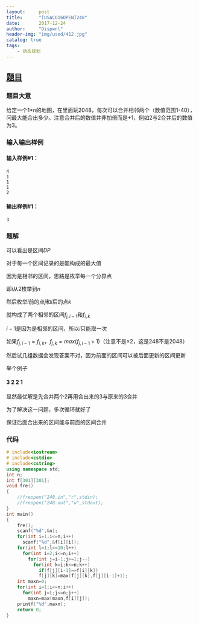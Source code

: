```yaml
---
layout:     post
title:      "[USACO16OPEN]248"
date:       2017-12-24
author:     "Dispwnl"
header-img: "img/used/412.jpg"
catalog: true
tags:
    - 动态规划
---
```

## [题目](https://www.luogu.org/problemnew/show/P3146)
### 题目大意
给定一个1*n的地图，在里面玩2048，每次可以合并相邻两个（数值范围1-40），问最大能合出多少。注意合并后的数值并非加倍而是+1，例如2与2合并后的数值为3。

### 输入输出样例
#### 输入样例#1： 
```
4
1
1
1
2
```
#### 输出样例#1： 
```
3
```
### 题解
可以看出是区间$DP$

对于每一个区间记录的是能构成的最大值

因为是相邻的区间，思路是枚举每一个分界点

即$i$从$2$枚举到$n$

然后枚举$i$前的点$j$和$i$后的点$k$

就构成了两个相邻的区间$f_{j,i-1}$和$f_{i,k}$

$i-1$是因为是相邻的区间，所以$i$只能取一次

如果$f_{j,i-1}=f_{i,k}$，$f_{j,k}=max(f_{j,i-1}+1)$（注意不是$\times 2$，这是$248$不是$2048$）

然后试几组数据会发现答案不对，因为前面的区间可以被后面更新的区间更新

举个例子

#### $3\;2\;2\;1$

显然最优解是先合并两个$2​$再用合出来的$3​$与原来的$3​$合并

为了解决这一问题，多次循环就好了

保证后面合出来的区间能与前面的区间合并

### 代码

```c++
# include<iostream>
# include<cstdio>
# include<cstring>
using namespace std;
int n;
int f[301][301];
void fre()
{
    //freopen("248.in","r",stdin);
    //freopen("248.out","w",stdout);
}
int main()
{
    fre();
    scanf("%d",&n);
    for(int i=1;i<=n;i++)
      scanf("%d",&f[i][i]);
    for(int l=1;l<=10;l++)
      for(int i=2;i<=n;i++)
        for(int j=i-1;j>=1;j--)
          for(int k=i;k<=n;k++)
            if(f[j][i-1]==f[i][k])
            f[j][k]=max(f[j][k],f[j][i-1]+1);
    int maxn=0;
    for(int i=1;i<=n;i++)
      for(int j=i;j<=n;j++)
        maxn=max(maxn,f[i][j]);
    printf("%d",maxn);
    return 0;
}
```
